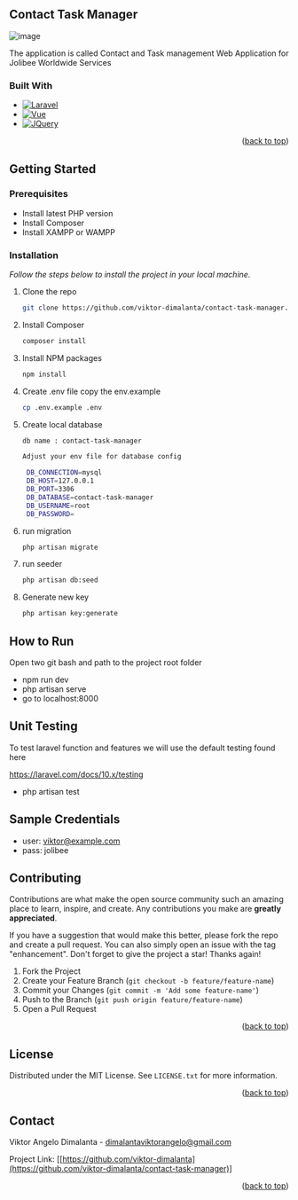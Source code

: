 <!-- Improved compatibility of back to top link: See: https://github.com/viktor-dimalanta/Best-README-Template/pull/73 -->
<a name="readme-top"></a>
<!--
*** Thanks for checking out the Best-README-Template. If you have a suggestion
*** that would make this better, please fork the repo and create a pull request
*** or simply open an issue with the tag "enhancement".
*** Don't forget to give the project a star!
*** Thanks again! Now go create something AMAZING! :D
-->



<!-- PROJECT SHIELDS -->
<!--
*** I'm using markdown "reference style" links for readability.
*** Reference links are enclosed in brackets [ ] instead of parentheses ( ).
*** See the bottom of this document for the declaration of the reference variables
*** for contributors-url, forks-url, etc. This is an optional, concise syntax you may use.
*** https://www.markdownguide.org/basic-syntax/#reference-style-links
-->
<!-- ABOUT THE PROJECT -->
## Contact Task Manager 

![image](https://github.com/viktor-dimalanta/contact-task-manager/assets/45250045/7ce96a97-8c0c-42a6-9f5e-d4b4e89914a2)



The application is called Contact and Task management Web Application for Jolibee Worldwide Services

### Built With

*  [![Laravel][Laravel.com]][Laravel-url]
*  [![Vue][Vue.js]][Vue-url]
*  [![JQuery][JQuery.com]][JQuery-url]

<p align="right">(<a href="#readme-top">back to top</a>)</p>

<!-- GETTING STARTED -->
## Getting Started

### Prerequisites

* Install latest PHP version
* Install Composer
* Install XAMPP or WAMPP

### Installation

_Follow the steps below to install the project in your local machine._

1. Clone the repo
   ```sh
   git clone https://github.com/viktor-dimalanta/contact-task-manager.git
   ```
2. Install Composer
   ```sh
   composer install
   ```
3. Install NPM packages
   ```sh
   npm install
   ```
4. Create .env file copy the env.example
   ```sh
   cp .env.example .env
   ```
5. Create local database
   ```sh
   db name : contact-task-manager

   Adjust your env file for database config

    DB_CONNECTION=mysql
    DB_HOST=127.0.0.1
    DB_PORT=3306
    DB_DATABASE=contact-task-manager
    DB_USERNAME=root
    DB_PASSWORD=
   ```
6. run migration
   ```sh
   php artisan migrate
   ```
7. run seeder
   ```sh
   php artisan db:seed
   ```
8. Generate new key
   ```sh
   php artisan key:generate
   ```
## How to Run

Open two git bash and path to the project root folder

* npm run dev
* php artisan serve
* go to localhost:8000

## Unit Testing

To test laravel function and features we will use the default testing found here

https://laravel.com/docs/10.x/testing

* php artisan test

## Sample Credentials

* user: viktor@example.com
* pass: jolibee
<!-- USAGE EXAMPLES -->

<!-- CONTRIBUTING -->
## Contributing

Contributions are what make the open source community such an amazing place to learn, inspire, and create. Any contributions you make are **greatly appreciated**.

If you have a suggestion that would make this better, please fork the repo and create a pull request. You can also simply open an issue with the tag "enhancement".
Don't forget to give the project a star! Thanks again!

1. Fork the Project
2. Create your Feature Branch (`git checkout -b feature/feature-name`)
3. Commit your Changes (`git commit -m 'Add some feature-name'`)
4. Push to the Branch (`git push origin feature/feature-name`)
5. Open a Pull Request

<p align="right">(<a href="#readme-top">back to top</a>)</p>



<!-- LICENSE -->
## License

Distributed under the MIT License. See `LICENSE.txt` for more information.

<p align="right">(<a href="#readme-top">back to top</a>)</p>

<!-- CONTACT -->
## Contact

Viktor Angelo Dimalanta - dimalantaviktorangelo@gmail.com

Project Link: [[https://github.com/viktor-dimalanta](https://github.com/viktor-dimalanta/contact-task-manager)]

<p align="right">(<a href="#readme-top">back to top</a>)</p>






<!-- MARKDOWN LINKS & IMAGES -->
<!-- https://www.markdownguide.org/basic-syntax/#reference-style-links -->
[contributors-shield]: https://img.shields.io/github/contributors/viktor-dimalanta/Best-README-Template.svg?style=for-the-badge
[contributors-url]: https://github.com/viktor-dimalanta/Best-README-Template/graphs/contributors
[forks-shield]: https://img.shields.io/github/forks/viktor-dimalanta/Best-README-Template.svg?style=for-the-badge
[forks-url]: https://github.com/viktor-dimalanta/Best-README-Template/network/members
[stars-shield]: https://img.shields.io/github/stars/viktor-dimalanta/Best-README-Template.svg?style=for-the-badge
[stars-url]: https://github.com/viktor-dimalanta/Best-README-Template/stargazers
[issues-shield]: https://img.shields.io/github/issues/viktor-dimalanta/Best-README-Template.svg?style=for-the-badge
[issues-url]: https://github.com/viktor-dimalanta/Best-README-Template/issues
[license-shield]: https://img.shields.io/github/license/viktor-dimalanta/Best-README-Template.svg?style=for-the-badge
[license-url]: https://github.com/viktor-dimalanta/Best-README-Template/blob/master/LICENSE.txt
[linkedin-shield]: https://img.shields.io/badge/-LinkedIn-black.svg?style=for-the-badge&logo=linkedin&colorB=555
[linkedin-url]: https://linkedin.com/in/viktor-dimalanta
[product-screenshot]: images/screenshot.png
[Next.js]: https://img.shields.io/badge/next.js-000000?style=for-the-badge&logo=nextdotjs&logoColor=white
[Next-url]: https://nextjs.org/
[React.js]: https://img.shields.io/badge/React-20232A?style=for-the-badge&logo=react&logoColor=61DAFB
[React-url]: https://reactjs.org/
[Vue.js]: https://img.shields.io/badge/Vue.js-35495E?style=for-the-badge&logo=vuedotjs&logoColor=4FC08D
[Vue-url]: https://vuejs.org/
[Angular.io]: https://img.shields.io/badge/Angular-DD0031?style=for-the-badge&logo=angular&logoColor=white
[Angular-url]: https://angular.io/
[Svelte.dev]: https://img.shields.io/badge/Svelte-4A4A55?style=for-the-badge&logo=svelte&logoColor=FF3E00
[Svelte-url]: https://svelte.dev/
[Laravel.com]: https://img.shields.io/badge/Laravel-FF2D20?style=for-the-badge&logo=laravel&logoColor=white
[Laravel-url]: https://laravel.com
[Tailwind.com]: https://img.shields.io/badge/Bootstrap-563D7C?style=for-the-badge&logo=bootstrap&logoColor=white
[Bootstrap-url]: https://getbootstrap.com
[JQuery.com]: https://img.shields.io/badge/jQuery-0769AD?style=for-the-badge&logo=jquery&logoColor=white
[JQuery-url]: https://jquery.com 
